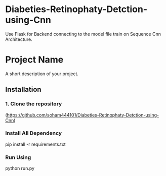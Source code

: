 # Diabeties-Retinophaty-Detction-using-Cnn
Use Flask for Backend connecting to the model file train on  Sequence Cnn Architecture.

# Project Name

A short description of your project.

## Installation

### 1. Clone the repository
(https://github.com/soham444101/Diabeties-Retinophaty-Detction-using-Cnn)

### Install All Dependency
pip install -r requirements.txt
### Run Using
python run.py


